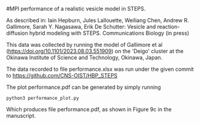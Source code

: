 #MPI performance of a realistic vesicle model in STEPS.  

As described in:
Iain Hepburn, Jules Lallouette, Weiliang Chen, Andrew R. Gallimore, Sarah Y. Nagasawa, Erik De Schutter: Vesicle and reaction-diffusion hybrid modeling with STEPS. Communications Biology (in press)

This data was collected by running the model of Gallimore et al (https://doi.org/10.1101/2023.08.03.551909) on the 'Deigo' cluster at the Okinawa Institute of Science and Technology, Okinawa, Japan. 

The data recorded to file performance.xlsx was run under the given commit to https://github.com/CNS-OIST/HBP_STEPS 

The plot performance.pdf can be generated by simply running 
 ```
 python3 performance_plot.py
 ```
Which produces file performance.pdf, as shown in Figure 9c in the manuscript. 
 
